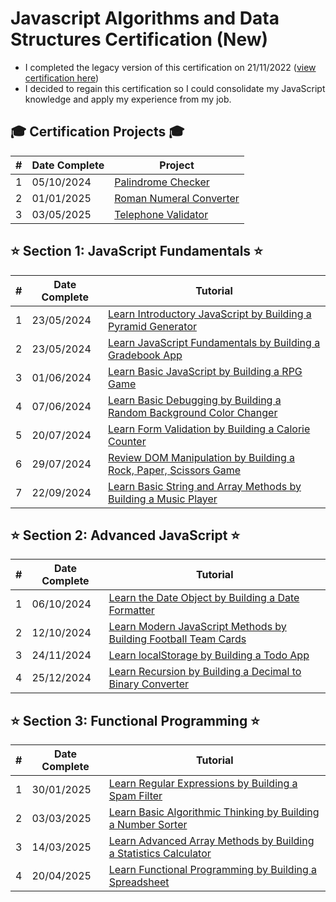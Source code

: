 # Javascript Algorithms and Data Structures Certification (New)
* I completed the legacy version of this certification on 21/11/2022 ([view certification here](https://www.freecodecamp.org/certification/fcc55144a21-0a3a-4329-acd7-8e49b83d46f3/javascript-algorithms-and-data-structures))
* I decided to regain this certification so I could consolidate my JavaScript knowledge and apply my experience from my job.

## 🎓 Certification Projects 🎓

| # | Date Complete | Project  |
|---| ----------- | ------ |
| 1 | 05/10/2024 | [Palindrome Checker](./0-certification-projects/1-build-a-palindrome-checker-project/) |
| 2 | 01/01/2025 | [Roman Numeral Converter](./0-certification-projects/2-build-a-roman-numeral-converter/) |
| 3 | 03/05/2025 | [Telephone Validator](./0-certification-projects/3-build-telephone-number-validator/) |

## ⭐️ Section 1: JavaScript Fundamentals ⭐️

| #  | Date Complete | Tutorial |
|---|----|--------|
| 1 | 23/05/2024 | [Learn Introductory JavaScript by Building a Pyramid Generator](./1-javascript-fundamentals/1a-building-a-pyramid-generator/) |
| 2 | 23/05/2024 | [Learn JavaScript Fundamentals by Building a Gradebook App](./1-javascript-fundamentals/1b-Building-a-gradebook-app/) | 
| 3 | 01/06/2024 | [Learn Basic JavaScript by Building a RPG Game](./1-javascript-fundamentals/1c-building-a-rpg-game/) | 
| 4 | 07/06/2024 | [Learn Basic Debugging by Building a Random Background Color Changer](./1-javascript-fundamentals/1d-building-a-random-background-color-changer/) | 
| 5 | 20/07/2024 | [Learn Form Validation by Building a Calorie Counter](./1-javascript-fundamentals/1e-building-a-calorie-counter/) |
| 6 | 29/07/2024 | [Review DOM Manipulation by Building a Rock, Paper, Scissors Game](./1-javascript-fundamentals/1f-review-dom-manipulation-by-building-a-rock-paper-scissors-game/) | 
| 7 | 22/09/2024 | [Learn Basic String and Array Methods by Building a Music Player](./1-javascript-fundamentals/1g-learn-basic-string-and-arrayarray-methods-by-building-a-music-player/) | 

## ⭐️ Section 2: Advanced JavaScript ⭐️
|#  | Date Complete | Tutorial |
|---|----|------------ |
| 1 | 06/10/2024 | [Learn the Date Object by Building a Date Formatter](./2-advanced-javascript/2a-learn-date-object-by-building-date-formatter/) |
| 2 | 12/10/2024 | [Learn Modern JavaScript Methods by Building Football Team Cards](./2-advanced-javascript/2b-learn-modern-js-methods-building-football-team-cards/) |
| 3 | 24/11/2024 | [Learn localStorage by Building a Todo App](./2-advanced-javascript/2c-learn-localstorage-building-todo-app/) |
| 4 | 25/12/2024 | [Learn Recursion by Building a Decimal to Binary Converter](./2-advanced-javascript/2d-learn-recursion-by-building-binary-converter/) |

## ⭐️ Section 3: Functional Programming ⭐️
|#  | Date Complete | Tutorial | 
|---|----|-------------------- |
| 1 | 30/01/2025 | [Learn Regular Expressions by Building a Spam Filter](./3-functional-programming/3a-learn-regex-building-spam-filter/) |
| 2 | 03/03/2025 | [Learn Basic Algorithmic Thinking by Building a Number Sorter](./3-functional-programming/3b-learn-algo-thinking-building-number-sorter/) |
| 3 | 14/03/2025 | [Learn Advanced Array Methods by Building a Statistics Calculator](./3-functional-programming/3c-learn-array-methods-building-stats-calc/) |
| 4 | 20/04/2025 | [Learn Functional Programming by Building a Spreadsheet](./3-functional-programming/3d-learn-functional-programming-building-spreadsheet/) |
